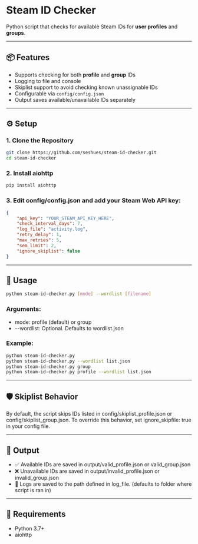 # Steam ID Checker

Python script that checks for available Steam IDs for **user profiles** and **groups**.

---

## 📦 Features

- Supports checking for both **profile** and **group** IDs
- Logging to file and console
- Skiplist support to avoid checking known unassignable IDs
- Configurable via `config/config.json`
- Output saves available/unavailable IDs separately

---

## ⚙️ Setup

### 1. Clone the Repository

```bash
git clone https://github.com/seshues/steam-id-checker.git
cd steam-id-checker
```

### 2. Install aiohttp
```bash
pip install aiohttp
```

### 3. Edit config/config.json and add your Steam Web API key:
```json
{
    "api_key": "YOUR_STEAM_API_KEY_HERE",
    "check_interval_days": 7,
    "log_file": "activity.log",
    "retry_delay": 1,
    "max_retries": 5,
    "sem_limit": 2,
    "ignore_skiplist": false
}
```

---

## 📝 Usage
```bash
python steam-id-checker.py [mode] --wordlist [filename]
```

### Arguments:

- mode: profile (default) or group
- --wordlist: Optional. Defaults to wordlist.json

### Example:
```bash
python steam-id-checker.py
python steam-id-checker.py --wordlist list.json
python steam-id-checker.py group
python steam-id-checker.py profile --wordlist list.json
```

---

## 🛡️ Skiplist Behavior

By default, the script skips IDs listed in config/skiplist_profile.json or config/skiplist_group.json. To override this behavior, set ignore_skipfile: true in your config file.

---

## 🧪 Output

- ✅ Available IDs are saved in output/valid_profile.json or valid_group.json
- ❌ Unavailable IDs are saved in output/invalid_profile.json or invalid_group.json
- 🧾 Logs are saved to the path defined in log_file. (defaults to folder where script is ran in)
	
---

## 🧰 Requirements

- Python 3.7+
- aiohttp